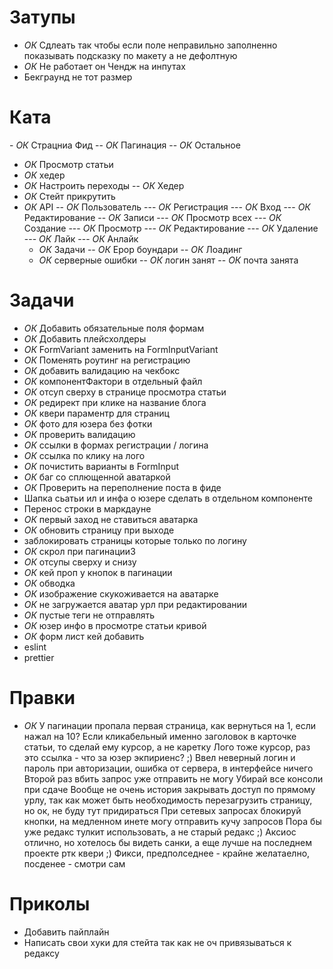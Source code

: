 # Затупы

- _ОК_ Сдлеать так чтобы если поле неправильно заполненно показывать подсказку по макету а не дефолтную
- _ОК_ Не работает он Чендж на инпутах
- Бекграунд не тот размер

# Ката

- *ОК* Страцниа Фид
-- _ОК_ Пагинация
-- _ОК_ Остальное

- _ОК_ Просмотр статьи
- _ОК_ хедер
- _ОК_ Настроить переходы
  -- _ОК_ Хедер
- _ОК_ Стейт прикрутить
- _ОК_ API
  -- _ОК_ Пользователь
  --- _ОК_ Регистрация
  --- _ОК_ Вход
  --- _ОК_ Редактирование
  -- _ОК_ Записи
  --- _ОК_ Просмотр всех
  --- _ОК_ Создание
  --- _ОК_ Просмотр
  --- _ОК_ Редактирование
  --- _ОК_ Удаление
  --- _ОК_ Лайк
  --- _ОК_ Анлайк
  - _ОК_ Задачи
    -- _ОК_ Ерор боундари
    -- _ОК_ Лоадинг
  - _ОК_ серверные ошибки
    -- _ОК_ логин занят
    -- _ОК_ почта занята

# Задачи

- _ОК_ Добавить обязательные поля формам
- _ОК_ Добавить плейсхолдеры
- _ОК_ FormVariant заменить на FormInputVariant
- _ОК_ Поменять роутинг на регистрацию
- _ОК_ добавить валидацию на чекбокс
- _ОК_ компонентФактори в отдельный файл
- _ОК_ отсуп сверху в странице просмотра статьи
- _ОК_ редирект при клике на название блога
- _ОК_ квери параментр для страниц
- _ОК_ фото для юзера без фотки
- _ОК_ проверить валидацию
- _ОК_ ссылки в формах регистрации / логина
- _ОК_ ссылка по клику на лого
- _ОК_ почистить варианты в FormInput
- _ОК_ баг со сплющенной аватаркой
- _ОК_ Проверить на переполнение поста в фиде
- Шапка сьатьи ил и инфа о юзере сделать в отдельном компоненте
- Перенос строки в маркдауне
- _ОК_ первый заход не ставиться аватарка
- _ОК_ обновить страницу при выходе
- заблокировать страницы которые только по логину
- _ОК_ скрол при пагинацииЗ
- _ОК_ отсупы сверху и снизу
- _ОК_ кей проп у кнопок в пагинации
- _ОК_ обводка
- _ОК_ изображение скукоживается на аватарке
- _ОК_ не загружается аватар урл при редактировании
- _ОК_ пустые теги не отправлять
- _ОК_ юзер инфо в просмотре статьи кривой
- _ОК_ форм лист кей добавить
- eslint
- prettier

# Правки 

- _ОК_ У пагинации пропала первая страница, как вернуться на 1, если нажал на 10?
Если кликабельный именно заголовок в карточке статьи, то сделай ему курсор, а не каретку
Лого тоже курсор, раз это ссылка - что за юзер экпириенс? ;)
Ввел неверный логин и пароль при авторизации, ошибка от сервера, в интерфейсе ничего
Второй раз вбить запрос уже отправить не могу
Убирай все консоли при сдаче
Вообще не очень история закрывать доступ по прямому урлу, так как может быть необходимость перезагрузить страницу, но ок, не буду тут придираться
При сетевых запросах блокируй кнопки, на медленном инете могу отправить кучу запросов
Пора бы уже редакс тулкит использовать, а не старый редакс ;)
Аксиос отлично, но хотелось бы видеть санки, а еще лучше на последнем проекте ртк квери ;)
Фикси, предполседнее - крайне желатаелно, посденее - смотри сам

# Приколы

- Добавить пайплайн
- Написать свои хуки для стейта так как не оч привязываться к редаксу
